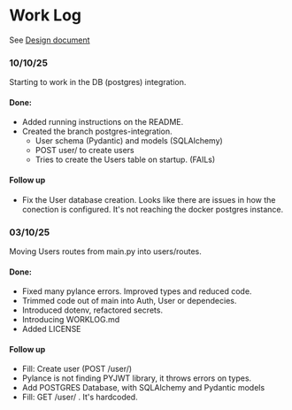 # Work Log

See [Design document](Ahttps://docs.google.com/document/d/1xcD04pmzbedeWVP7bYmZX1wn1FIK6YwMjv_LCojADkc/edit?tab=t.0)


### 10/10/25
Starting to work in the DB (postgres) integration.

#### Done:
- Added running instructions on the README.
- Created the branch postgres-integration.
  - User schema (Pydantic) and models (SQLAlchemy)
  - POST user/ to create users
  - Tries to create the Users table on startup. (FAILs)

#### Follow up
- Fix the User database creation. Looks like there are issues in how the conection is configured.
It's not reaching the docker postgres instance.

### 03/10/25
Moving Users routes from main.py into users/routes.
#### Done:
- Fixed many pylance errors. Improved types and reduced code.
- Trimmed code out of main into Auth, User or dependecies.
- Introduced dotenv, refactored secrets.
- Introducing WORKLOG.md
- Added LICENSE

#### Follow up
- Fill: Create user (POST /user/)
- Pylance is not finding PYJWT library, it throws errors on types.
- Add POSTGRES Database, with SQLAlchemy and Pydantic models
- Fill: GET /user/<id> . It's hardcoded.

